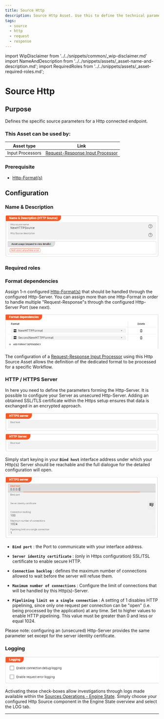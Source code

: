 ```yaml
---
title: Source Http
description: Source Http Asset. Use this to define the technical parameters for a Http source connection.
tags:
  - source
  - http
  - request
  - response
---
```


import WipDisclaimer from '../../snippets/common/_wip-disclaimer.md'
import NameAndDescription from '../../snippets/assets/_asset-name-and-description.md';
import RequiredRoles from '../../snippets/assets/_asset-required-roles.md';

# Source Http

## Purpose

Defines the specific source parameters for a Http connected endpoint. 

### This Asset can be used by:

| Asset type       | Link                                                                                           |
|------------------|------------------------------------------------------------------------------------------------|
| Input Processors | [Request-Response Input Processor](../processors-input/asset-input-request-response) |

### Prerequisite

* [Http-Format(s)](../formats/asset-format-http)

## Configuration

### Name & Description

![Name & Description (Http Source)](./.asset-source-http_images/1715702208038.png "Name & Description (Http Source)")

<NameAndDescription></NameAndDescription>

### Required roles

<RequiredRoles></RequiredRoles>

### Format dependencies

Assign 1-n configured [Http-Format(s)](../formats/asset-format-http) that should be handled through the configured Http-Server.
You can assign more than one Http-Format in order to handle multiple "Request-Response"s through the configured Http-Server Port (see next).

![Format dependencies (Http Source)](./.asset-source-http_images/1715763201303.png "Format dependencies (Http Source)")

The configuration of a [Request-Response Input Processor](../processors-input/asset-input-request-response) using this Http Source Asset 
allows the definition of the dedicated format to be processed for a specific Workflow.
 
### HTTP / HTTPS Server

In here you need to define the parameters forming the Http-Server. It is possible to configure your Server as unsecured Http-Server. 
Adding an obtained SSL/TLS certificate within the Https setup ensures that data is exchanged in an encrypted approach.

![Http(s) Server (Http Source)](./.asset-source-http_images/1715766782323.png "Http(s) Server (Http Source)")

Simply start keying in your **`Bind host`** interface address under which your Http(s) Server should be reachable 
and the full dialogue for the detailed configuration will open. 

![Http(s) Server parameters (Http Source)](./.asset-source-http_images/1715767963547.png "Http(s) Server parameters (Http Source)")

* **`Bind port`** : the Port to communicate with your interface address.

* **`Server identity certificate`** : (only in Https configuration) SSL/TSL certificate to enable secure HTTP.

* **`Connection backlog`** : defines the maximum number of connections allowed to wait before the server will refuse them.

* **`Maximum number of connections`** : Configure the limit of connections that will be handled by this Http(s)-Server.

* **`Pipelining limit on a single connection`** : A setting of 1 disables HTTP pipelining, since only one request per connection 
can be "open" (i.e. being processed by the application) at any time. Set to higher values to enable HTTP pipelining. 
This value must be greater than 0 and less or equal 1024.

Please note: configuring an (unsecured) Http-Server provides the same parameter set except for the server identity certificate.

### Logging

![](./.asset-source-http_images/1715771190829.png)

Activating these check-boxes allow investigations through logs made available within the [Sources Operations - Engine State](../../concept/operations/engine-state/sources).
Simply choose your configured Http Source component in the Engine State overview and select the LOG tab.

---

<WipDisclaimer></WipDisclaimer>
